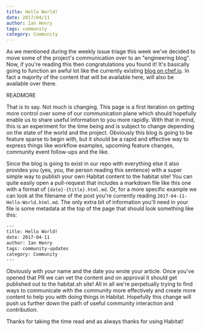```yaml
---
title: Hello World!
date: 2017/04/11
author: Ian Henry
tags: community
category: Community
---
```


As we mentioned during the weekly issue triage this week we've decided to move some of the project's communication over to an "engineering blog". Now, if you're reading this then congratulations you found it! It's basically going to function an awful lot like the currently existing [blog on chef.io](https://blog.chef.io). In fact a majority of the content that will be available here, will also be available over there.

READMORE

That is to say. Not much is changing. This page is a first iteration on getting more control over some of our communication plane which should hopefully enable us to share useful information to you more rapidly. With that in mind, this is an experiment for the time being and is subject to change depending on the state of the world and the project. Obviously this blog is going to be feature sparse to begin with, but it should be a rapid and effective way to express things like workflow examples, upcoming feature changes, community event follow-ups and the like.

Since the blog is going to exist in our repo with everything else it also provides you (yes, you, the person reading this sentence) with a super simple way to publish your own Habitat content to the habitat site! You can quite easily open a pull-request that includes a markdown file like this one with a format of `{date}-{title}.html.md`. Or, for a more specific example we can look at the filename of the post you're currently reading `2017-04-11-Hello-World.html.md`. The only extra bit of information you'll need in your file is some metadata at the top of the page that should look something like this:

~~~sh
---
title: Hello World!
date: 2017-04-11
author: Ian Henry
tags: community-updates
category: Community
---
~~~
Obviously with _your_ name and the date you wrote your article. Once you've opened that PR we can vet the content and on approval it should get published out to the habitat.sh site! All in all we're perpetually trying to find ways to communicate with the community more effectively and create more content to help you with doing things in Habitat. Hopefully this change will push us further down the path of useful community interaction and contribution.

Thanks for taking the time read and as always thanks for using Habitat!
